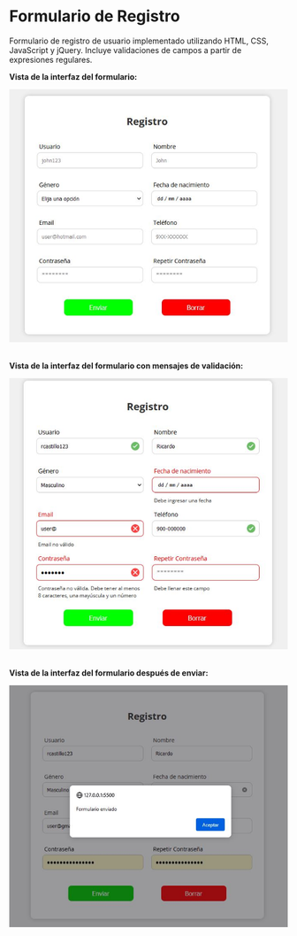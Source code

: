 # Formulario de Registro

Formulario de registro de usuario implementado utilizando HTML, CSS, JavaScript y jQuery. Incluye validaciones de campos a partir de expresiones regulares.

**Vista de la interfaz del formulario:**

<div align="center">
  <img src="./assets/web1.jpg" width="600px">
</div>
<br/>

**Vista de la interfaz del formulario con mensajes de validación:**

<div align="center">
  <img src="./assets/web2.jpg" width="600px">
</div>
<br/>

**Vista de la interfaz del formulario después de enviar:**

<div align="center">
  <img src="./assets/web3.jpg" width="600px">
</div>
